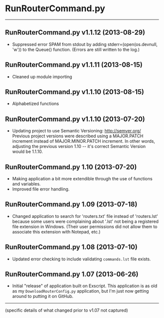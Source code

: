 # RunRouterCommand.py #
---

## RunRouterCommand.py v1.1.12 (2013-08-29) ##
* Suppressed error SPAM from stdout by adding stderr=(open(os.devnull, 'w'))
  to the Queue() function. (Errors are still written to the log.)

## RunRouterCommand.py v1.1.11 (2013-08-15) ##
* Cleaned up module importing

## RunRouterCommand.py v1.1.10 (2013-08-15) ##
* Alphabetized functions

## RunRouterCommand.py v1.1.10 (2013-07-20) ##
* Updating project to use Semantic Versioning: http://semver.org/
  Previous project versions were described using a MAJOR.PATCH increment
  instead of MAJOR.MINOR.PATCH increment.  In other words, adjusting the
  previous version 1.10 -- it's correct Semantic Version would be 1.1.10.

## RunRouterCommand.py 1.10 (2013-07-20) ##
* Making application a bit more extendible through the use of functions and
  variables.
* Improved file error handling.

## RunRouterCommand.py 1.09 (2013-07-18) ##
* Changed application to search for 'routers.txt' file instead of 'routers.lst'
  because some users were complaining about '.lst' not being a registered file
  extension in Windows. (Their user permissions did not allow them to associate
  this extension with Notepad, etc.)
  
## RunRouterCommand.py 1.08 (2013-07-10) ##
* Updated error checking to include validating `commands.lst` file exists.

## RunRouterCommand.py 1.07 (2013-06-26) ##
* Initial "release" of application built on Exscript. This application
  is as old as my `DownloadRouterConfig.py` application, but I'm just now 
  getting around to putting it on GitHub.


----------

(specific details of what changed prior to v1.07 not captured)
